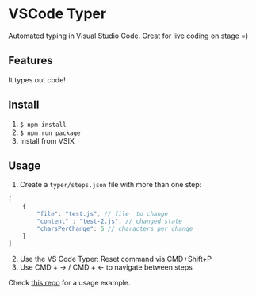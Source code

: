 # VSCode Typer

Automated typing in Visual Studio Code. Great for live coding on stage =)

## Features

It types out code!

## Install

1. `$ npm install`
2. `$ npm run package`
3. Install from VSIX

## Usage

1. Create a `typer/steps.json` file with more than one step:

```javascript
[
    {
        "file": "test.js", // file  to change
        "content" : "test-2.js", // changed state
        "charsPerChange": 5 // characters per change
    }
]
```

2. Use the VS Code Typer: Reset command via CMD+Shift+P
3. Use CMD + -> / CMD  + <- to navigate between steps

Check [this repo](https://github.com/AlexLakatos/vscode-typer-example) for a usage example.
